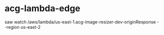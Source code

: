 # acg-lambda-edge



saw watch /aws/lambda/us-east-1.acg-image-resizer-dev-originResponse --region us-east-2

